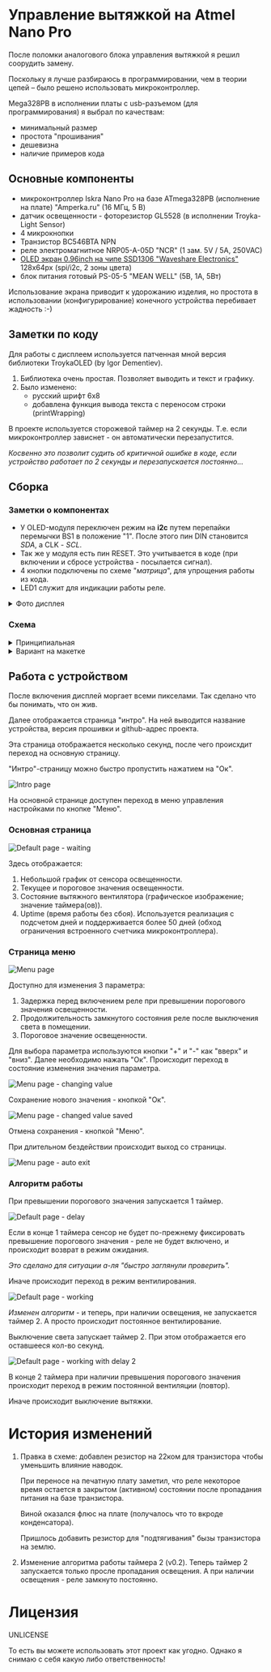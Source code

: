 # Управление вытяжкой на Atmel Nano Pro

После поломки аналогового блока управления вытяжкой я решил соорудить замену.

Поскольку я лучше разбираюсь в программировании, чем в теории цепей – было решено использовать микроконтроллер.

Mega328PB в исполнении платы с usb-разъемом (для программирования) я выбрал по качествам:

- минимальный размер
- простота "прошивания"
- дешевизна
- наличие примеров кода



## Основные компоненты

- микроконтроллер Iskra Nano Pro на базе ATmega328PB (исполнение на плате) "Amperka.ru" (16 МГц, 5 В)
- датчик освещенности - фоторезистор GL5528 (в исполнении Troyka-Light Sensor)
- 4 микрокнопки
- Транзистор BC546BTA NPN
- реле электромагнитное NRP05-A-05D "NCR" (1 зам. 5V / 5A, 250VAC)
- [OLED экран 0.96inch на чипе SSD1306 "Waveshare Electronics"](https://www.waveshare.com/0.96inch-oled-b.htm) 128x64px (spi/i2c, 2 зоны цвета) 
- блок питания готовый PS-05-5 "MEAN WELL" (5В, 1А, 5Вт)

Использование экрана приводит к удорожанию изделия, но простота в использовании (конфигурирование) конечного устройства перебивает жадность :-)



## Заметки по коду

Для работы с дисплеем используется патченная мной версия библиотеки TroykaOLED (by Igor Dementiev).

1. Библиотека очень простая. Позволяет выводить и текст и графику.
2. Было изменено:
   - русский шрифт 6x8
   - добавлена функция вывода текста с переносом строки (printWrapping)

В проекте используется сторожевой таймер на 2 секунды. Т.е. если микроконтроллер зависнет - он автоматически перезапустится.

_Косвенно это позволит судить об критичной ошибке в коде, если устройство работает по 2 секунды и перезапускается постоянно..._



## Сборка

### Заметки о компонентах

- У OLED-модуля переключен режим на **i2c** путем перепайки перемычки BS1 в положение "1". После этого пин DIN становится *SDA*, а CLK - *SCL*.
- Так же у модуля есть пин RESET. Это учитывается в коде (при включении и сбросе устройства - посылается сигнал).
- 4 кнопки подключены по схеме "*матрица*", для упрощения работы из кода.
- LED1 служит для индикации работы реле.

<details><summary>Фото дисплея</summary>

![Вид спереди](/docs/oled-1.png)

![Вид сзади](/docs/oled-1-back.png)

</details>



### Схема

<details><summary>Принципиальная</summary>

![Схема](/docs/schema.png)

</details>

<details><summary>Вариант на макетке</summary> 

![Макетка](/docs/bread-board.png)

</details>



## Работа с устройством

После включения дисплей моргает всеми пикселами. Так сделано что бы понимать, что он жив.

Далее отображается страница "интро". На ней выводится название устройства, версия прошивки и github-адрес проекта.

Эта страница отображается несколько секунд, после чего происхдит переход на основную страницу.

"Интро"-страницу можно быстро пропустить нажатием на "Ок".

![Intro page](/docs/intro-page.png)

На основной странице доступен переход в меню управления настройками по кнопке "Меню".



### Основная страница

![Default page - waiting](/docs/default-page-waiting.png)

Здесь отображается:

1. Небольшой график от сенсора освещенности.
2. Текущее и пороговое значения освещенности.
3. Состояние вытяжного вентилятора (графическое изображение; значение таймера(ов)).
4. Uptime (время работы без сбоя). Используется реализация с подсчетом дней и поддерживается более 50 дней (обход ограничения встроенного счетчика микроконтроллера).



### Страница меню

![Menu page](/docs/menu-page.png)

Доступно для изменения 3 параметра:

1. Задержка перед включением реле при превышении порогового значения освещенности.
2. Продолжительность замкнутого состояния реле после выключения света в помещении.
3. Пороговое значение освещенности.

Для выбора параметра используются кнопки "+" и "-" как "вверх" и "вниз". Далее необходимо нажать "Ок".
Происходит переход в состояние изменения значения параметра.

![Menu page - changing value](/docs/menu-page-changing-value.png)

Сохранение нового значения - кнопкой "Ок".

![Menu page - changed value saved](/docs/menu-page-changed-value-saved.png)

Отмена сохранения - кнопкой "Меню".

При длительном бездействии происходит выход со страницы.

![Menu page - auto exit](/docs/menu-page-auto-exit.png)



### Алгоритм работы

При превышении порогового значения запускается 1 таймер.

![Default page - delay](/docs/default-page-fan-delay.png)

Если в конце 1 таймера сенсор не будет по-прежнему фиксировать превышение порогового значения - реле не будет включено, и происходит возврат в режим ожидания.

_Это сделано для ситуации а-ля "быстро заглянули проверить"._

Иначе происходит переход в режим вентилирования.

![Default page - working](/docs/default-page-fan-on.png)

_Изменен алгоритм_ - и теперь, при наличии освещения, не запускается таймер 2. А просто происходит постоянное вентилирование.

Выключение света запускает таймер 2. При этом отображается его оставшееся кол-во секунд.

![Default page - working with delay 2](/docs/default-page-fan-on-delay-before-off.png)

В конце 2 таймера при наличии превышения порогового значения происходит переход в режим постоянной вентиляции (повтор). 

Иначе происходит выключение вытяжки.



# История изменений

1. Правка в схеме: добавлен резистор на 22ком для транзистора чтобы уменьшить влияние наводок. 

   При переносе на печатную плату заметил, что реле некоторое время остается в закрытом (активном) состоянии после пропадания питания на базе транзистора. 

   Виной оказался флюс на плате (получалось что то вкроде конденсатора). 

   Пришлось добавить резистор для "подтягивания" бызы транзистора на землю.

2. Изменение алгоритма работы таймера 2 (v0.2). Теперь таймер 2 запускается только 
   просле пропадания освещения. А при наличии освещения - реле замкнуто постоянно.


# Лицензия

UNLICENSE

То есть вы можете использовать этот проект как угодно. Однако я снимаю с себя какую либо ответственность!
